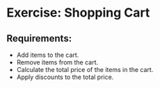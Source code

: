 # Exercise: Shopping Cart
## Requirements:

- Add items to the cart.
- Remove items from the cart.
- Calculate the total price of the items in the cart.
- Apply discounts to the total price.
